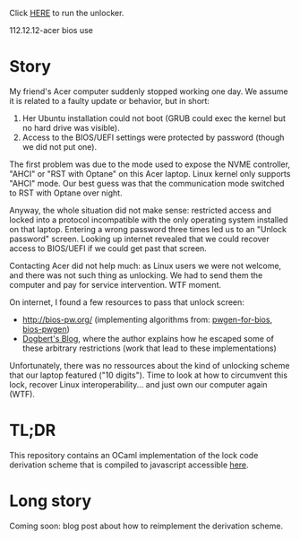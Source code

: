 Click [HERE](https://let-def.github.io/insydious) to run the unlocker.

112.12.12-acer bios use
# Story

My friend's Acer computer suddenly stopped working one day. We assume it is related to a faulty update or behavior, but in short:

1. Her Ubuntu installation could not boot (GRUB could exec the kernel but no hard drive was visible).
2. Access to the BIOS/UEFI settings were protected by password (though we did not put one).

The first problem was due to the mode used to expose the NVME controller, "AHCI" or "RST with Optane" on this Acer laptop. Linux kernel only supports "AHCI" mode. Our best guess was that the communication mode switched to RST with Optane over night.

Anyway, the whole situation did not make sense: restricted access and locked into a protocol incompatible with the only operating system installed on that laptop. Entering a wrong password three times led us to an "Unlock password" screen. Looking up internet revealed that we could recover access to BIOS/UEFI if we could get past that screen.

Contacting Acer did not help much: as Linux users we were not welcome, and there was not such thing as unlocking. We had to send them the computer and pay for service intervention. WTF moment.

On internet, I found a few resources to pass that unlock screen:

- http://bios-pw.org/ (implementing algorithms from: [pwgen-for-bios](https://github.com/bacher09/pwgen-for-bios/issues), [bios-pwgen](https://github.com/dogbert/bios-pwgen))
- [Dogbert's Blog](https://dogber1.blogspot.com/), where the author explains how he escaped some of these arbitrary restrictions (work that lead to these implementations)

Unfortunately, there was no ressources about the kind of unlocking scheme that our laptop featured ("10 digits"). Time to look at how to circumvent this lock, recover Linux interoperability... and just own our computer again (WTF).

# TL;DR

This repository contains an OCaml implementation of the lock code derivation scheme that is compiled to javascript accessible [here](https://let-def.github.io/insydious).

# Long story

Coming soon: blog post about how to reimplement the derivation scheme.
